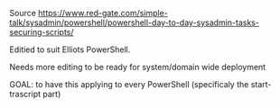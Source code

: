 Source https://www.red-gate.com/simple-talk/sysadmin/powershell/powershell-day-to-day-sysadmin-tasks-securing-scripts/

Editied to suit Elliots PowerShell.

Needs more editing to be ready for system/domain wide deployment

GOAL: to have this applying to every PowerShell (specificaly the start-trascript part)